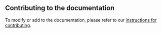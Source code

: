 ## Contributing to the documentation

To modify or add to the documentation, please refer to our [instructions for contributing](https://docs.openforestobservatory.org/contributing/docs/).
